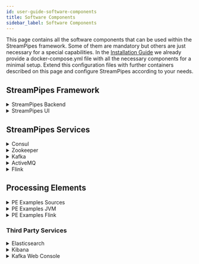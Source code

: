 ```yaml
---
id: user-guide-software-components
title: Software Components
sidebar_label: Software Components
---
```


This page contains all the software components that can be used within the StreamPipes framework.
Some of them are mandatory but others are just necessary for a special capabilities.
In the [Installation Guide](../quick_start/installation.md#installation_1) we  already provide a docker-compose.yml file with all the necessary components 
for a minimal setup.
Extend this configuration files with further containers described on this page and configure StreamPipes
according to your needs.


## StreamPipes Framework

<details class="tip">
<summary>StreamPipes Backend</summary>

#### Description
The StreamPipes Backend is the main component of the StreamPipes Framework. It contains the application logic to create and execute pipelines.
Furthermore, it provides a REST-API that is used by other components for communication.

#### Docker Compose
```yaml
backend:
  image: streampipes/backend
  depends_on:
    - "consul"
  ports:
    - "8030:8030"
  volumes:
    - ./config:/root/.streampipes
    - ./config/aduna:/root/.aduna
  networks:
    spnet:
```
</details>


<details class="tip">
<summary>StreamPipes UI</summary>

#### Description
This service uses nginx and contains the UI of StreamPipes.
The UI can, for example, be used to import new pipeline elements, create new pipelines and manage the pipeline
execution. The UI communicates with the backend via the REST interface.

#### Docker Compose
```yaml
nginx:
  image: streampipes/ui
  ports:
    - "80:80"
  depends_on:
    - backend
  networks:
    spnet:
```
</details>

## StreamPipes Services

<details class="tip">
<summary>Consul</summary>
#### Description
Consul is used to store configuration parameters of the backend service and processing elements.
It is further used for service discovery. Once a processing element container is started in the network, it is
automatically discovered via the service discovery feature of Consul.

#### Docker Compose
```yaml
consul:
    image: consul
    environment:
      - "CONSUL_LOCAL_CONFIG={\"disable_update_check\": true}"
      - "CONSUL_BIND_INTERFACE=eth0"
      - "CONSUL_HTTP_ADDR=0.0.0.0"
    entrypoint:
      - consul
      - agent
      - -server
      - -bootstrap-expect=1
      - -data-dir=/consul/data
      - -node=consul-one
      - -bind={{ GetInterfaceIP "eth0" }}
      - -client=0.0.0.0
      - -enable-script-checks=true
      - -ui
    volumes:
      - ./config/consul:/consul/data
    ports:
      - "8500:8500"
      - "8600:8600"
    networks:
      spnet:
        ipv4_address: 172.30.0.9
```
</details>

<details class="tip">
<summary>Zookeeper</summary>
#### Description
Apache Kafka and Apache Flink require zookeeper to manage their clusters.

#### Docker Compose
```yaml
zookeeper:
    image: wurstmeister/zookeeper
    ports:
      - "2181:2181"
    networks:
      spnet:
```
</details>

<details class="tip">
<summary>Kafka</summary>

#### Description
Kafka is used as the primary message broker. It is possible to use other brokers or even multiple message brokers in a single pipeline, but Kafka is the
default. The communication between the processing elements in a pipeline is mostly done via Kafka.

#### Docker Compose
```yaml
  kafka:
    image: wurstmeister/kafka:0.10.0.1
    ports:
      - "9092:9092"
    environment:
      KAFKA_ADVERTISED_HOST_NAME: ###TODO ADD HOSTNAME HERE ###
      KAFKA_ZOOKEEPER_CONNECT: zookeeper:2181
    volumes:
      - /var/run/docker.sock:/var/run/docker.sock
    networks:
      spnet:
```
</details>

<details class="tip">
<summary>ActiveMQ</summary>
#### Description
ActiveMQ is another message broker which can be used in addition to Kafka. Currently, the main purpose is to provide
an endpoint for the websocket connections required by the real-time dashboard of the StreamPipes UI.

#### Docker Compose
```yaml
activemq:
  image: streampipes/activemq
  ports:
    - "61616:61616"
    - "61614:61614"
    - "8161:8161"
  networks:
    spnet:

    ```
</details>

<details class="tip">
<summary>CouchDB</summary>

#### Description
CouchDB is the main database for StreamPipes data that needs to be persisted such as pipelines, users and visualizations created in the dashboard.

#### Docker Compose
```yaml
couchdb:
  image: couchdb
  ports:
    - "5984:5984"
  volumes:
    - ./config/couchdb/data:/usr/local/var/lib/couchdb
  networks:
    spnet:
```
</details>

<details class="tip">
<summary>Flink</summary>
#### Description
This service sets up a sample flink cluster with one jobmanager and one taskmanager. Although this cluster can be used for testing, it is not recommended for production use.

#### Docker Compose
```yaml
jobmanager:
  image: streampipes/flink
  ports:
    - "8081:8099"
  command: jobmanager
  networks:
    spnet:


taskmanager:
  image: ipe-wim-gitlab.fzi.de:5000/streampipes/services/flink
  command: taskmanager
  environment:
    - FLINK_NUM_SLOTS=20
  networks:
    spnet:
```
</details>


## Processing Elements

<details class="tip">
<summary>PE Examples Sources</summary>
#### Description
This Processing Element Container contains several sample data sources that can be used to work with StreamPipes.
It consists of sources descriptions and data simulators that constantly produce data.

#### Docker Compose
```yaml
    pe-examples-sources:
      image: streampipes/pe-examples-sources:
      depends_on:
        - "consul"
      ports:
        - "8098:8090"
      networks:
        spnet:
```
</details>

<details class="tip">
<summary>PE Examples JVM</summary>

#### Description
This Processing Element Container contains some sink example implementations, like for example the real-time
dashboard. This can be used to visualize data within StreamPipes.

#### Docker Compose
```yaml
      pe-exanmples-jvm:
        image: streampipes/pe-examples-jvm
        depends_on:
          - "consul"
        environment:
          - STREAMPIPES_HOST=###TODO ADD HOSTNAME HERE ###
        ports:
          - "8096:8090"
        networks:
          spnet:
```
</details>

<details class="tip">
<summary>PE Examples Flink</summary>

#### Description
The Flink Samples Processing Element Container contains some example algorithms that can be used within processing
pipelines in the pipeline editor. Those algorithms are deployed to a Flink cluster once the pipeline is started.

#### Docker Compose
```yaml
  pe-flink-samples:
    image: streampipes/pe-examples-flink
    depends_on:
      - "consul"
    ports:
      - "8094:8090"
    volumes:
      - ./config:/root/.streampipes
    networks:
      spnet:
```
</details>

### Third Party Services

<details class="tip">
<summary>Elasticsearch</summary>

#### Description
This service can be used to run Elasticsearch. Data can be written into Elasticsearch with the Elasticsearch
sink of the PE Flink samples conatiner.

#### Docker Compose
```yaml
elasticsearch:
  image: ipe-wim-gitlab.fzi.de:5000/streampipes/services/elasticsearch
  ports:
    - "9200:9200"
    - "9300:9300"
  volumes:
    - ./config/elasticsearch/data:/usr/share/elasticsearch/data
  networks:
    spnet:
```
</details>

<details class="tip">
<summary>Kibana</summary>
#### Description
Kibana is used to visualize data that is written into Elasticsearch. It can be used in addition to our live dashboard
to analyse and visualize historic data.

#### Docker Compose
```yaml
kibana:
  image: kibana:5.2.2
  ports:
    - "5601:5601"
  volumes:
    - ./config/kibana/kibana.yml:/opt/kibana/config/kibana.yml
  environment:
    - ELASTICSEARCH_URL=http://elasticsearch:9200
  networks:
    spnet:
```
</details>


<details class="tip">
<summary>Kafka Web Console</summary>

#### Description
The kafka web console can be used to monitor the kafka cluster. This is a good tool for debugging your newly
developed pipeline elements.

#### Docker Compose
```yaml
kafka-web-console:
  image: hwestphal/kafka-web-console
  ports:
    - "9000:9000"
  volumes:
    - ./config:/data
  networks:
    spnet:
```
</details>
